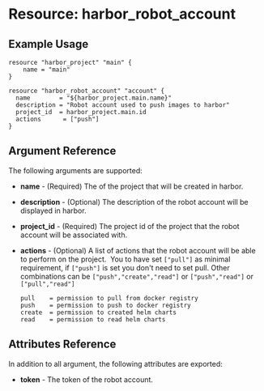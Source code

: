 # Resource: harbor_robot_account

## Example Usage
```hcl
resource "harbor_project" "main" {
    name = "main"
}

resource "harbor_robot_account" "account" {
  name        = "${harbor_project.main.name}"
  description = "Robot account used to push images to harbor"
  project_id  = harbor_project.main.id
  actions      = ["push"]
}
```

## Argument Reference
The following arguments are supported:

* **name** - (Required) The of the project that will be created in harbor.

* **description** - (Optional) The description of the robot account will be displayed in harbor.

* **project_id** - (Required) The project id of the project that the robot account will be associated with.

* **actions** - (Optional) A list of actions that the robot account will be able to perform on the project. 
    You to have set `["pull"]` as minimal requirement, if `["push"]` is set you don't need to set pull. Other combinations can be `["push","create","read"]` or `["push","read"]` or `["pull","read"]`
    ```
    pull    = permission to pull from docker registry
    push    = permission to push to docker registry
    create  = permission to created helm charts
    read    = permission to read helm charts
    ```


## Attributes Reference
In addition to all argument, the following attributes are exported:

* **token** - The token of the robot account.